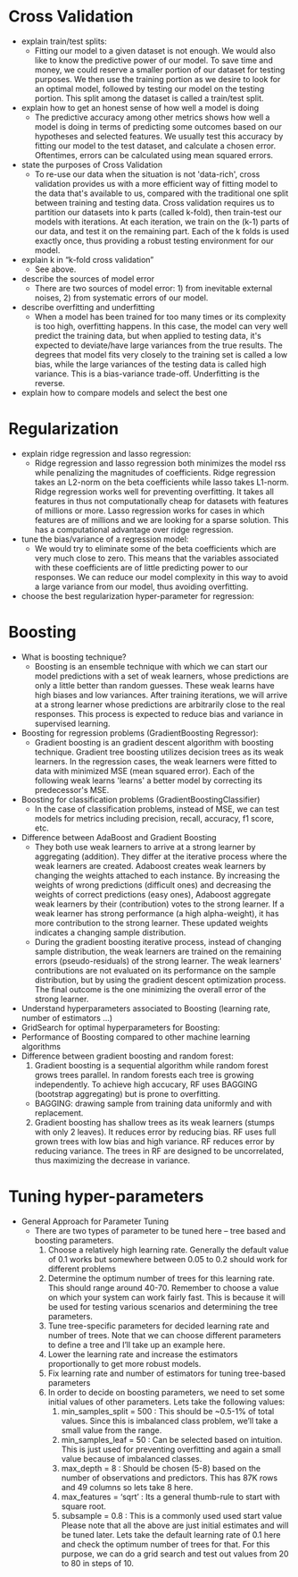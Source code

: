 # Cross Validation

- explain train/test splits:
  - Fitting our model to a given dataset is not enough. We would also like to know the predictive power of our model. To save time and money, we could reserve a smaller portion of our dataset for testing purposes. We then use the training portion as we desire to look for an optimal model, followed by testing our model on the testing portion. This split among the dataset is called a train/test split.
- explain how to get an honest sense of how well a model is doing
  - The predictive accuracy among other metrics shows how well a model is doing in terms of predicting some outcomes based on our hypotheses and selected features. We usually test this accuracy by fitting our model to the test dataset, and calculate a chosen error. Oftentimes, errors can be calculated using mean squared errors.
- state the purposes of Cross Validation
  - To re-use our data when the situation is not 'data-rich', cross validation provides us with a more efficient way of fitting model to the data that's available to us, compared with the traditional one split between training and testing data. Cross validation requires us to partition our datasets into k parts (called k-fold), then train-test our models with iterations. At each iteration, we train on the (k-1) parts of our data, and test it on the remaining part. Each of the k folds is used exactly once, thus providing a robust testing environment for our model.
- explain k in “k-fold cross validation”
  - See above.
- describe the sources of model error
  - There are two sources of model error: 1) from inevitable external noises, 2) from systematic errors of our model.
- describe overfitting and underfitting
  - When a model has been trained for too many times or its complexity is too high, overfitting happens. In this case, the model can very well predict the training data, but when applied to testing data, it's expected to deviate/have large variances from the true results. The degrees that model fits very closely to the training set is called a low bias, while the large variances of the testing data is called high variance. This is a bias-variance trade-off. Underfitting is the reverse.
- explain how to compare models and select the best one


# Regularization

- explain ridge regression and lasso regression:
  - Ridge regression and lasso regression both minimizes the model rss while penalizing the magnitudes of coefficients. Ridge regression takes an L2-norm on the beta coefficients while lasso takes L1-norm. Ridge regression works well for preventing overfitting. It takes all features in thus not computationally cheap for datasets with features of millions or more. Lasso regression works for cases in which features are of millions and we are looking for a sparse solution. This has a computational advantage over ridge regression.
- tune the bias/variance of a regression model:
  - We would try to eliminate some of the beta coefficients which are very much close to zero. This means that the variables associated with these coefficients are of little predicting power to our responses. We can reduce our model complexity in this way to avoid a large variance from our model, thus avoiding overfitting.
- choose the best regularization hyper-parameter for regression:

# Boosting
- What is boosting technique?
  - Boosting is an ensemble technique with which we can start our model predictions with a set of weak learners, whose predictions are only a little better than random guesses. These weak learns have high biases and low variances. After training iterations, we will arrive at a strong learner whose predictions are arbitrarily close to the real responses. This process is expected to reduce bias and variance in supervised learning.
- Boosting for regression problems (GradientBoosting Regressor):
  - Gradient boosting is an gradient descent algorithm with boosting technique. Gradient tree boosting utilizes decision trees as its weak learners. In the regression cases, the weak learners were fitted to data with minimized MSE (mean squared error). Each of the following weak learns 'learns' a better model by correcting its predecessor's MSE.
- Boosting for classification problems (GradientBoostingClassifier)
  - In the case of classification problems, instead of MSE, we can test models for metrics including precision, recall, accuracy, f1 score, etc.
- Difference between AdaBoost and Gradient Boosting
  - They both use weak learners to arrive at a strong learner by aggregating (addition). They differ at the iterative process where the weak learners are created. Adaboost creates weak learners by changing the weights attached to each instance. By increasing the weights of wrong predictions (difficult ones) and decreasing the weights of correct predictions (easy ones), Adaboost aggregate weak learners by their (contribution) votes to the strong learner. If a weak learner has strong performance (a high alpha-weight), it has more contribution to the strong learner. These updated weights indicates a changing sample distribution.
  - During the gradient boosting iterative process, instead of changing sample distribution, the weak learners are trained on the remaining errors (pseudo-residuals) of the strong learner. The weak learners' contributions are not evaluated on its performance on the sample distribution, but by using the gradient descent optimization process. The final outcome is the one minimizing the overall error of the strong learner.
- Understand hyperparameters associated to Boosting
  (learning rate, number of estimators ...)
- GridSearch for optimal hyperparameters for Boosting:
- Performance of Boosting compared to other machine learning algorithms
- Difference between gradient boosting and random forest:
  1. Gradient boosting is a sequential algorithm while random forest grows trees parallel. In random forests each tree is growing independently. To achieve high accucary, RF uses BAGGING (bootstrap aggregating) but is prone to overfitting.
    - BAGGING: drawing sample from training data uniformly and with replacement.
  2. Gradient boosting has shallow trees as its weak learners (stumps with only 2 leaves). It reduces error by reducing bias. RF uses full grown trees with low bias and high variance. RF reduces error by reducing variance. The trees in RF are designed to be uncorrelated, thus maximizing the decrease in variance.


# Tuning hyper-parameters
- General Approach for Parameter Tuning
  - There are two types of parameter to be tuned here – tree based and boosting parameters.
    1. Choose a relatively high learning rate. Generally the default value of 0.1 works but somewhere between 0.05 to 0.2 should work for different problems
    2. Determine the optimum number of trees for this learning rate. This should range around 40-70. Remember to choose a value on which your system can work fairly fast. This is because it will be used for testing various scenarios and determining the tree parameters.
    3. Tune tree-specific parameters for decided learning rate and number of trees. Note that we can choose different parameters to define a tree and I’ll take up an example here.
    4. Lower the learning rate and increase the estimators proportionally to get more robust models.
    5. Fix learning rate and number of estimators for tuning tree-based parameters
    6. In order to decide on boosting parameters, we need to set some initial values of other parameters. Lets take the following values:
        1. min_samples_split = 500 : This should be ~0.5-1% of total values. Since this is imbalanced class problem, we’ll take a small value from the range.
        2. min_samples_leaf = 50 : Can be selected based on intuition. This is just used for preventing overfitting and again a small value because of imbalanced classes.
        3. max_depth = 8 : Should be chosen (5-8) based on the number of observations and predictors. This has 87K rows and 49 columns so lets take 8 here.
        4. max_features = ‘sqrt’ : Its a general thumb-rule to start with square root.
        5. subsample = 0.8 : This is a commonly used used start value
  Please note that all the above are just initial estimates and will be tuned later. Lets take the default learning rate of 0.1 here and check the optimum number of trees for that. For this purpose, we can do a grid search and test out values from 20 to 80 in steps of 10.
